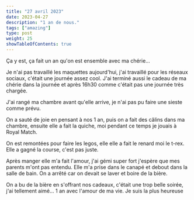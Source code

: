 ```yaml
---
title: "27 avril 2023"
date: 2023-04-27
description: "1 an de nous."
tags: ["amazing"]
type: post
weight: 25
showTableOfContents: true
---
```

Ça y est, ça fait un an qu'on est ensemble avec ma chérie...

Je n'ai pas travaillé les maquettes aujourd'hui, j'ai travaillé pour les réseaux sociaux, c'était une journée assez cool. J'ai terminé aussi le cadeau de ma chérie dans la journée et après 16h30 comme c'était pas une journée très chargée.

J'ai rangé ma chambre avant qu'elle arrive, je n'ai pas pu faire une sieste comme prévu.

On a sauté de joie en pensant à nos 1 an, puis on a fait des câlins dans ma chambre, ensuite elle a fait la quiche, moi pendant ce temps je jouais à Royal Match.

On est remontées pour faire les legos, elle elle a fait le renard moi le t-rex. Elle a gagné la course, c'est pas juste.

Après manger elle m'a fait l'amour, j'ai gémi super fort j'espère que mes parents m'ont pas entendu. Elle m'a prise dans le canapé et debout dans la salle de bain. On a arrêté car on devait se laver et boire de la bière.

On a bu de la bière en s'offrant nos cadeaux, c'était une trop belle soirée, j'ai tellement aimé... 1 an avec l'amour de ma vie. Je suis la plus heureuse 